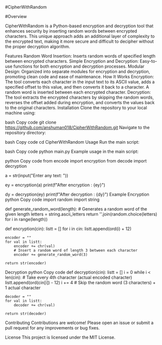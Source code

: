 #CipherWithRandom

#Overview

CipherWithRandom is a Python-based encryption and decryption tool that enhances security by inserting random words between encrypted characters. This unique approach adds an additional layer of complexity to the encrypted text, making it more secure and difficult to decipher without the proper decryption algorithm.

Features
Random Word Insertion: Inserts random words of specified length between encrypted characters.
Simple Encryption and Decryption: Easy-to-use functions for both encryption and decryption processes.
Modular Design: Organized into separate modules for encryption and decryption, promoting clean code and ease of maintenance.
How It Works
Encryption: The tool converts each character in the input text to its ASCII value, adds a specified offset to this value, and then converts it back to a character. A random word is inserted between each encrypted character.
Decryption: The tool extracts the encrypted characters by skipping the random words, reverses the offset added during encryption, and converts the values back to the original characters.
Installation
Clone the repository to your local machine using:

bash
Copy code
git clone https://github.com/anshuman018/CipherWithRandom.git
Navigate to the repository directory:

bash
Copy code
cd CipherWithRandom
Usage
Run the main script:

bash
Copy code
python main.py
Example usage in the main script:

python
Copy code
from encode import encryption
from decode import decryption

a = str(input("Enter any text: "))

ey = encryption(a)
print(f"After encryption : {ey}")

dy = decryption(ey)
print(f"After decryption : {dy}")
Example
Encryption
python
Copy code
import random
import string

def generate_random_word(length):
    # Generates a random word of the given length
    letters = string.ascii_letters
    return ''.join(random.choice(letters) for i in range(length))

def encryption(cin):
    listt = []
    for i in cin:
        listt.append(ord(i) + 12)
    
    encoder = ""
    for val in listt:
        encoder += chr(val)
        # Insert a random word of length 3 between each character
        encoder += generate_random_word(3)
    
    return str(encoder)
Decryption
python
Copy code
def decryption(cin):
    listt = []
    i = 0
    while i < len(cin):
        # Take every 4th character (actual encoded character)
        listt.append(ord(cin[i]) - 12)
        i += 4  # Skip the random word (3 characters) + 1 actual character
    
    decoder = ""
    for val in listt:
        decoder += chr(val)
    
    return str(decoder)
Contributing
Contributions are welcome! Please open an issue or submit a pull request for any improvements or bug fixes.

License
This project is licensed under the MIT License.
